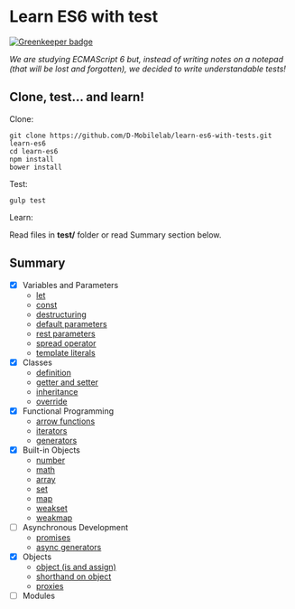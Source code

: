 # Learn ES6 with test

[![Greenkeeper badge](https://badges.greenkeeper.io/D-Mobilelab/learn-es6-with-tests.svg)](https://greenkeeper.io/)

*We are studying ECMAScript 6 but, instead of writing notes on a notepad (that will be lost and forgotten), we decided to write understandable tests!*

## Clone, test... and learn! 

Clone:

	git clone https://github.com/D-Mobilelab/learn-es6-with-tests.git learn-es6
	cd learn-es6
	npm install
	bower install

Test:

	gulp test
	
Learn:

Read files in **test/** folder or read Summary section below.
	
## Summary	
	
+ [X] Variables and Parameters
  - [let](../master/test/variables_parameters/let.js)
  - [const](../master/test/variables_parameters/const.js)
  - [destructuring](../master/test/variables_parameters/destructuring.js)
  - [default parameters](../master/test/variables_parameters/default_parameters.js)
  - [rest parameters](../master/test/variables_parameters/rest_parameters.js)
  - [spread operator](../master/test/variables_parameters/spread_operator.js)
  - [template literals](../master/test/variables_parameters/template_literals.js)
+ [X] Classes
  - [definition](../master/test/classes/definition.js)
  - [getter and setter](../master/test/classes/getter_setter.js)
  - [inheritance](../master/test/classes/inheritance.js)
  - [override](../master/test/classes/override.js)
+ [X] Functional Programming
  - [arrow functions](../master/test/functional_programming/arrow_functions.js)
  - [iterators](../master/test/functional_programming/iterators.js)
  - [generators](../master/test/functional_programming/generators.js)
+ [X] Built-in Objects
  - [number](../master/test/builtin_objects/number.js)
  - [math](../master/test/builtin_objects/math.js)
  - [array](../master/test/builtin_objects/array.js)
  - [set](../master/test/builtin_objects/set.js)
  - [map](../master/test/builtin_objects/map.js)
  - [weakset](../master/test/builtin_objects/weakset.js)
  - [weakmap](../master/test/builtin_objects/weakmap.js)
+ [ ] Asynchronous Development
  - [promises](../master/test/promises/promises.js)
  - [async generators](../master/test/promises/async-generators.js)
+ [X] Objects
  - [object (is and assign)](../master/test/objects/object-is-assign.js)
  - [shorthand on object](../master/test/objects/shorthand.js)
  - [proxies](../master/test/objects/proxies.js)
+ [ ] Modules
